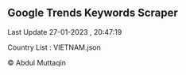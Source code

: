 

## Google Trends Keywords Scraper 
 
Last Update 27-01-2023 , 20:47:19

Country List :
VIETNAM.json



© Abdul Muttaqin 
